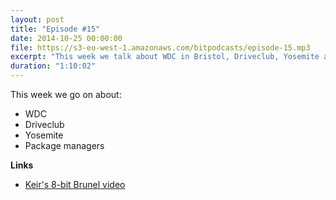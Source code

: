 ```yaml
---
layout: post
title: "Episode #15"
date: 2014-10-25 00:00:00
file: https://s3-eu-west-1.amazonaws.com/bitpodcasts/episode-15.mp3
excerpt: "This week we talk about WDC in Bristol, Driveclub, Yosemite and package managers."
duration: "1:10:02"
---
```


This week we go on about:

* WDC
* Driveclub
* Yosemite
* Package managers


__Links__

* [Keir's 8-bit Brunel video](https://www.youtube.com/watch?v=AV4YNfJflmI)
